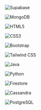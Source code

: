 <!-- Supabase -->
![Supabase](https://img.shields.io/badge/Supabase-3ECF8E?style=plastic&logo=supabase&logoColor=white)

<!-- MongoDB -->
![MongoDB](https://img.shields.io/badge/MongoDB-47A248?style=plastic&logo=mongodb&logoColor=white)

<!-- HTML5 -->
![HTML5](https://img.shields.io/badge/HTML5-E34F26?style=plastic&logo=html5&logoColor=white)

<!-- CSS3 -->
![CSS3](https://img.shields.io/badge/CSS3-1572B6?style=plastic&logo=css3&logoColor=white)

<!-- Bootstrap -->
![Bootstrap](https://img.shields.io/badge/Bootstrap-7952B3?style=plastic&logo=bootstrap&logoColor=white)

<!-- Tailwind CSS -->
![Tailwind CSS](https://img.shields.io/badge/Tailwind_CSS-06B6D4?style=plastic&logo=tailwindcss&logoColor=white)

<!-- Java -->
![Java](https://img.shields.io/badge/Java-007396?style=plastic&logo=openjdk&logoColor=white)

<!-- Python -->
![Python](https://img.shields.io/badge/Python-3776AB?style=plastic&logo=python&logoColor=white)

<!-- Firestore -->
![Firestore](https://img.shields.io/badge/Firestore-FFCA28?style=plastic&logo=firebase&logoColor=black)

<!-- Cassandra -->
![Cassandra](https://img.shields.io/badge/Cassandra-1287B1?style=plastic&logo=apachecassandra&logoColor=white)

<!-- PostgreSQL -->
![PostgreSQL](https://img.shields.io/badge/PostgreSQL-4169E1?style=plastic&logo=postgresql&logoColor=white)







<!---
Jordan10001/Jordan10001 is a ✨ special ✨ repository because its `README.md` (this file) appears on your GitHub profile.
You can click the Preview link to take a look at your changes.
--->
